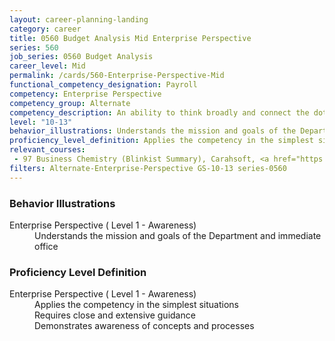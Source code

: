 ```yaml
---
layout: career-planning-landing
category: career
title: 0560 Budget Analysis Mid Enterprise Perspective
series: 560
job_series: 0560 Budget Analysis
career_level: Mid
permalink: /cards/560-Enterprise-Perspective-Mid
functional_competency_designation: Payroll
competency: Enterprise Perspective
competency_group: Alternate
competency_description: An ability to think broadly and connect the dots among various aspects of the enterprise 
level: "10-13"
behavior_illustrations: Understands the mission and goals of the Department and immediate office
proficiency_level_definition: Applies the competency in the simplest situations ? Requires close and extensive guidance ? Demonstrates awareness of concepts and processes
relevant_courses: 
 - 97 Business Chemistry (Blinkist Summary), Carahsoft, <a href="https://www.linkedin.com/learning/business-chemistry-blinkist-summary">https://www.linkedin.com/learning/business-chemistry-blinkist-summary</a>
filters: Alternate-Enterprise-Perspective GS-10-13 series-0560
---
```


<div class="desktop:grid-col-6 margin-y-205">
  <div class="border-top-05 bg-white padding-2 shadow-5 height-full members-hover border-1px border-gray-30 border-top-orange radius-lg">
    <h3>Behavior Illustrations</h3>
    <dl class="text-base"><dt>Enterprise Perspective ( Level 1 - Awareness)</dt><dd>Understands the mission and goals of the Department and immediate office</dd></dl>
  </div>
</div>
<div class="desktop:grid-col-6 margin-y-205">
  <div class="border-top-05 bg-white padding-2 shadow-5 height-full members-hover border-1px border-gray-30 border-top-orange radius-lg">
    <h3>Proficiency Level Definition</h3>
    <dl class="text-base"><dt>Enterprise Perspective ( Level 1 - Awareness)</dt><dd>Applies the competency in the simplest situations </dd><dd> Requires close and extensive guidance </dd><dd> Demonstrates awareness of concepts and processes</dd></dl>
  </div>
</div>